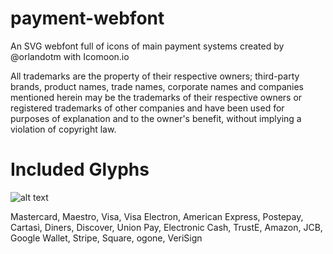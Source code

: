 payment-webfont
===============

An SVG webfont full of icons of main payment systems created by @orlandotm with Icomoon.io

All trademarks are the property of their respective owners; third-party brands, product names, trade names, corporate names and companies mentioned herein may be the trademarks of their respective owners or registered trademarks of other companies and have been used for purposes of explanation and to the owner's benefit, without implying a violation of copyright law.

Included Glyphs
===============

![alt text](https://raw.githubusercontent.com/orlandotm/payment-webfont/master/preview.jpg "Included Glyphs")

Mastercard, Maestro, Visa, Visa Electron, American Express, Postepay, Cartasì, Diners, Discover, Union Pay, Electronic Cash, TrustE, Amazon, JCB, Google Wallet, Stripe, Square, ogone, VeriSign

